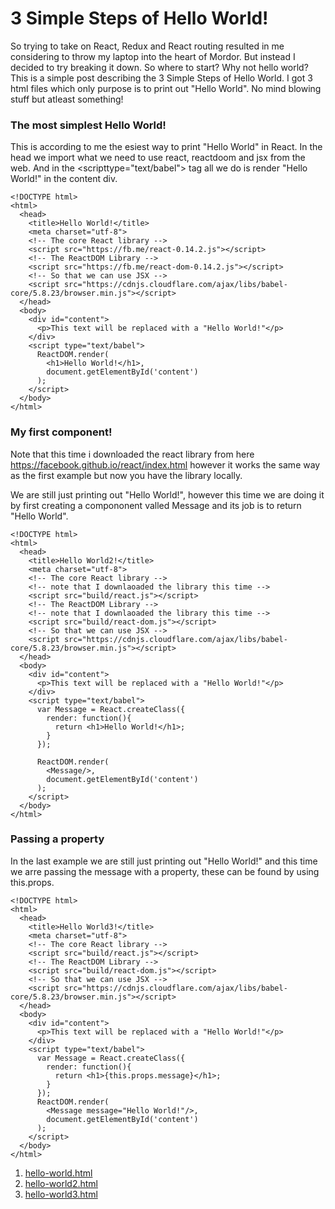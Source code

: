 # 3 Simple Steps of Hello World!
So trying to take on React, Redux and React routing resulted in me considering to throw my laptop into the heart of Mordor. But instead I decided to try breaking it down. So where to start? Why not hello world? This is a simple post describing the 3 Simple Steps of Hello World. I got 3 html files which only purpose is to print out "Hello World". No mind blowing stuff but atleast something!


### The most simplest Hello World!
This is according to me the esiest way to print "Hello World" in React.
In the head we import what we need to use react, reactdoom and jsx from the web. And in the <scripttype="text/babel"></script> tag all we do is render "Hello World!" in the content div.
```
<!DOCTYPE html>
<html>
  <head>
    <title>Hello World!</title>
    <meta charset="utf-8">
    <!-- The core React library -->
    <script src="https://fb.me/react-0.14.2.js"></script>
    <!-- The ReactDOM Library -->
    <script src="https://fb.me/react-dom-0.14.2.js"></script>
    <!-- So that we can use JSX -->
    <script src="https://cdnjs.cloudflare.com/ajax/libs/babel-core/5.8.23/browser.min.js"></script>
  </head>
  <body>
    <div id="content">
      <p>This text will be replaced with a "Hello World!"</p>
    </div>
    <script type="text/babel">
      ReactDOM.render(
        <h1>Hello World!</h1>,
        document.getElementById('content')
      );
    </script>
  </body>
</html>
````

### My first component!
Note that this time i downloaded the react library from here https://facebook.github.io/react/index.html however it works the same way as the first example but now you have the library locally.

We are still just printing out "Hello World!", however this time we are doing it by first creating a compononent valled Message and its job is to return "Hello World".
```
<!DOCTYPE html>
<html>
  <head>
    <title>Hello World2!</title>
    <meta charset="utf-8">
    <!-- The core React library -->
    <!-- note that I downlaoaded the library this time -->
    <script src="build/react.js"></script>
    <!-- The ReactDOM Library -->
    <!-- note that I downlaoaded the library this time -->
    <script src="build/react-dom.js"></script>
    <!-- So that we can use JSX -->
    <script src="https://cdnjs.cloudflare.com/ajax/libs/babel-core/5.8.23/browser.min.js"></script>
  </head>
  <body>
    <div id="content">
      <p>This text will be replaced with a "Hello World!"</p>
    </div>
    <script type="text/babel">
      var Message = React.createClass({
        render: function(){
          return <h1>Hello World!</h1>;
        }
      });

      ReactDOM.render(
        <Message/>,
        document.getElementById('content')
      );
    </script>
  </body>
</html>
```
### Passing a property
In the last example we are still just printing out "Hello World!" and this time we arre passing the message with a property, these can be found by using this.props.
```
<!DOCTYPE html>
<html>
  <head>
    <title>Hello World3!</title>
    <meta charset="utf-8">
    <!-- The core React library -->
    <script src="build/react.js"></script>
    <!-- The ReactDOM Library -->
    <script src="build/react-dom.js"></script>
    <!-- So that we can use JSX -->
    <script src="https://cdnjs.cloudflare.com/ajax/libs/babel-core/5.8.23/browser.min.js"></script>
  </head>
  <body>
    <div id="content">
      <p>This text will be replaced with a "Hello World!"</p>
    </div>
    <script type="text/babel">
      var Message = React.createClass({
        render: function(){
          return <h1>{this.props.message}</h1>;
        }
      });
      ReactDOM.render(
        <Message message="Hello World!"/>,
        document.getElementById('content')
      );
    </script>
  </body>
</html>
```
1. [hello-world.html](https://github.com/bc222az/Ria-development-2dv607/blob/gh-pages/hello-world/hello-world.html)
2. [hello-world2.html](https://github.com/bc222az/Ria-development-2dv607/blob/gh-pages/hello-world/hello-world2.html)
3. [hello-world3.html](https://github.com/bc222az/Ria-development-2dv607/blob/gh-pages/hello-world/hello-world3.html)
